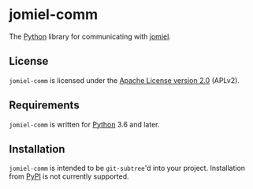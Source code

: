 # jomiel-comm

The [Python][1] library for communicating with [jomiel][2].

## License

`jomiel-comm` is licensed under the [Apache License version 2.0][3]
(APLv2).

## Requirements

`jomiel-comm` is written for [Python][1] 3.6 and later.

## Installation

`jomiel-comm` is intended to be `git-subtree`'d into your project.
Installation from [PyPI][4] is not currently supported.

[1]: https://www.python.org/about/gettingstarted/
[2]: https://github.com/guendto/jomiel/
[3]: https://tldrlegal.com/license/apache-license-2.0-(apache-2.0)
[4]: https://pypi.org

